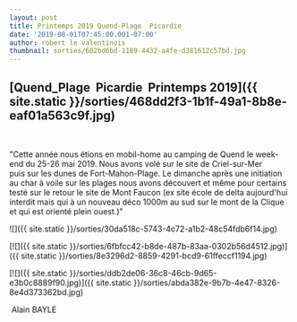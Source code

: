 ```yaml
---
layout: post
title: Printemps 2019 Quend-Plage  Picardie
date: '2019-08-01T07:45:00.001-07:00'
author: robert le valentinois
thumbnail: sorties/602bd6bd-1189-4432-a4fe-d381612c57bd.jpg
---
```

## [Quend\_Plage&nbsp; Picardie&nbsp; Printemps 2019]({{ site.static }}/sorties/468dd2f3-1b1f-49a1-8b8e-eaf01a563c9f.jpg)

&nbsp;

  

 "Cette année nous étions en mobil-home au camping de Quend le week-end du 25-26 mai 2019. Nous avons volé sur le site de Criel-sur-Mer puis&nbsp;sur les dunes de Fort-Mahon-Plage. Le dimanche après une initiation au char à voile sur les plages nous avons découvert et même pour certains testé sur le retour le site de Mont Faucon (ex site école de delta aujourd'hui interdit mais qui à un nouveau déco 1000m au sud sur le mont de la Clique et qui est orienté plein ouest.)"

  

 ![]({{ site.static }}/sorties/30da518c-5743-4c72-a1b2-48c54fdb6f14.jpg)
  

[![]({{ site.static }}/sorties/6fbfcc42-b8de-487b-83aa-0302b56d4512.jpg)]({{ site.static }}/sorties/8e3296d2-8859-4291-bcd9-61ffeccf1194.jpg)
  

[![]({{ site.static }}/sorties/ddb2de06-36c8-46cb-9d65-e3b0c8889f90.jpg)]({{ site.static }}/sorties/abda382e-9b7b-4e47-8326-8e4d373362bd.jpg)

&nbsp;Alain BAYLE
